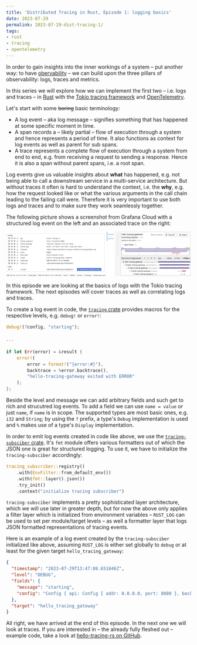 ```yaml
---
title: 'Distributed Tracing in Rust, Episode 1: logging basics'
date: 2023-07-29
permalink: 2023-07-29-dist-tracing-1/
tags:
- rust
- tracing
- opentelemetry
---
```


In order to gain insights into the inner workings of a system – put another way: to have [obervability](https://opentelemetry.io/docs/concepts/observability-primer/#what-is-observability) – we can build upon the three pillars of observability: logs, traces and metrics.

In this series we will explore how we can implement the first two – i.e. logs and traces – in [Rust](https://www.rust-lang.org/) with the [Tokio tracing framework](https://github.com/tokio-rs/tracing) and [OpenTelemetry](https://opentelemetry.io/).

Let's start with some ~~boring~~ basic terminology:

- A log event – aka log message – signifies something that has happened at some specific moment in time.
- A span records a – likely partial – flow of execution through a system and hence represents a period of time. It also functions as context for log events as well as parent for sub spans.
- A trace represents a complete flow of execution through a system from end to end, e.g. from receiving a request to sending a response. Hence it is also a span without parent spans, i.e. a root span.

Log events give us valuable insights about **what** has happened, e.g. not being able to call a downstream service in a multi-service architecture. But without traces it often is hard to understand the context, i.e. the **why**, e.g. how the request looked like or what the various arguments in the call chain leading to the failing call were. Therefore it is very important to use both logs and traces and to make sure they work seamlessly together.

The following picture shows a screenshot from Grafana Cloud with a structured log event on the left and an associated trace on the right:

![](/img/hello-tracing-rs.png)

In this episode we are looking at the basics of logs with the Tokio tracing framework. The next episodes will cover traces as well as correlating logs and traces.

To create a log event in code, the [`tracing` crate](https://crates.io/crates/tracing) provides macros for the respective levels, e.g. `debug!` or `error!`:

```rust
debug!(?config, "starting");

...

if let Err(error) = &result {
    error!(
        error = format!("{error:#}"),
        backtrace = %error.backtrace(),
        "hello-tracing-gateway exited with ERROR"
    );
};
```

Beside the level and message we can add arbitrary fields and such get to rich and strucutred log events. To add a field we can use `name = value` or just `name`, if `name` is in scope. The supported types are most basic ones, e.g. `i32` and `String`; by using the `?` prefix, a type's `Debug` implementation is used and `%` makes use of a type's `Display` implementation.

In order to emit log events created in code like above, we use the [`tracing-subsciber` crate](https://crates.io/crates/tracing-subscriber). It's `fmt` module offers various formatters out of which the JSON one is great for structured logging. To use it, we have to initialize the `tracing-subsciber` accordingly:

```rust
tracing_subscriber::registry()
    .with(EnvFilter::from_default_env())
    .with(fmt::layer().json())
    .try_init()
    .context("initialize tracing subscriber")
```

`tracing-subsciber` implements a pretty sophisticated layer architecture, which we will use later in greater depth, but for now the above only applies a filter layer which is initialized from environment variables – `RUST_LOG` can be used to set per module/target levels – as well a formatter layer that logs JSON formatted representations of tracing events.

Here is an example of a log event created by the `tracing-subsciber` initialized like above, assuming `RUST_LOG` is either set globally to `debug` or at least for the given target `hello_tracing_gateway`:

```json
{
  "timestamp": "2023-07-29T13:47:08.651846Z",
  "level": "DEBUG",
  "fields": {
    "message": "starting",
    "config": "Config { api: Config { addr: 0.0.0.0, port: 8080 }, backend: Config { endpoint: \"http://localhost:8090\" }, tracing: TracingConfig { service_name: \"hello-tracing-gateway\", otlp_exporter_endpoint: \"http://localhost:4317\" } }"
  },
  "target": "hello_tracing_gateway"
}
```

All right, we have arrived at the end of this episode. In the next one we will look at traces. If you are interested in – the already fully fleshed out – example code, take a look at [hello-tracing-rs on GitHub](https://github.com/hseeberger/hello-tracing-rs/).
